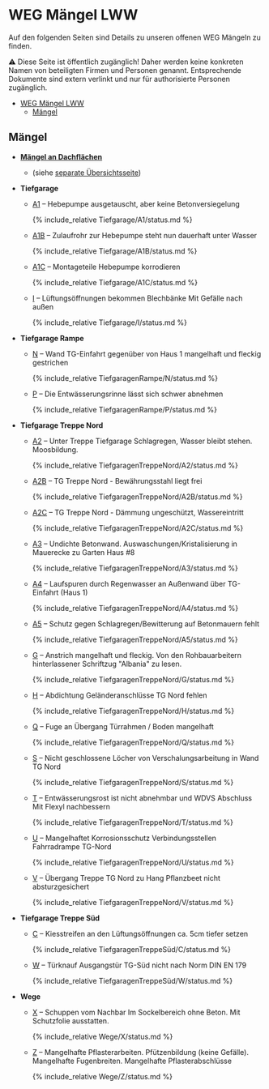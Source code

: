 # WEG Mängel LWW

Auf den folgenden Seiten sind Details zu unseren offenen WEG Mängeln zu finden.

⚠️ Diese Seite ist öffentlich zugänglich! Daher werden keine konkreten Namen von beteiligten Firmen und Personen genannt.
Entsprechende Dokumente sind extern verlinkt und nur für authorisierte Personen zugänglich.

- [WEG Mängel LWW](#weg-mängel-lww)
  - [Mängel](#mängel)

## Mängel

- [**Mängel an Dachflächen**](Dach/index.md)
  - (siehe [separate Übersichtsseite](Dach/index.md))
- **Tiefgarage**
  - [A1](Tiefgarage/A1/index.md) &ndash; Hebepumpe ausgetauscht, aber keine Betonversiegelung

    {% include_relative Tiefgarage/A1/status.md %}

  - [A1B](Tiefgarage/A1B/index.md) &ndash; Zulaufrohr zur Hebepumpe steht nun dauerhaft unter Wasser

    {% include_relative Tiefgarage/A1B/status.md %}

  - [A1C](Tiefgarage/A1C/index.md) &ndash; Montageteile Hebepumpe korrodieren

    {% include_relative Tiefgarage/A1C/status.md %}

  - [I](Tiefgarage/I/index.md) &ndash; Lüftungsöffnungen bekommen Blechbänke Mit Gefälle nach außen

    {% include_relative Tiefgarage/I/status.md %}

- **Tiefgarage Rampe**
  - [N](TiefgaragenRampe/N/index.md) &ndash; Wand TG-Einfahrt gegenüber von Haus 1 mangelhaft und fleckig gestrichen

    {% include_relative TiefgaragenRampe/N/status.md %}

  - [P](TiefgaragenRampe/P/index.md) &ndash; Die Entwässerungsrinne lässt sich schwer abnehmen

    {% include_relative TiefgaragenRampe/P/status.md %}

- **Tiefgarage Treppe Nord**
  - [A2](TiefgaragenTreppeNord/A2/index.md) &ndash; Unter Treppe Tiefgarage Schlagregen, Wasser bleibt stehen. Moosbildung.

    {% include_relative TiefgaragenTreppeNord/A2/status.md %}

  - [A2B](TiefgaragenTreppeNord/A2B/index.md) &ndash; TG Treppe Nord - Bewährungsstahl liegt frei

    {% include_relative TiefgaragenTreppeNord/A2B/status.md %}

  - [A2C](TiefgaragenTreppeNord/A2C/index.md) &ndash; TG Treppe Nord - Dämmung ungeschützt, Wassereintritt

    {% include_relative TiefgaragenTreppeNord/A2C/status.md %}

  - [A3](TiefgaragenTreppeNord/A3/index.md) &ndash; Undichte Betonwand. Auswaschungen/Kristalisierung in Mauerecke zu Garten Haus #8

    {% include_relative TiefgaragenTreppeNord/A3/status.md %}

  - [A4](TiefgaragenTreppeNord/A4/index.md) &ndash; Laufspuren durch Regenwasser an Außenwand über TG-Einfahrt (Haus 1)

    {% include_relative TiefgaragenTreppeNord/A4/status.md %}

  - [A5](TiefgaragenTreppeNord/A5/index.md) &ndash; Schutz gegen Schlagregen/Bewitterung auf Betonmauern fehlt

    {% include_relative TiefgaragenTreppeNord/A5/status.md %}

  - [G](TiefgaragenTreppeNord/G/index.md) &ndash; Anstrich mangelhaft und fleckig. Von den Rohbauarbeitern hinterlassener Schriftzug "Albania" zu lesen.

    {% include_relative TiefgaragenTreppeNord/G/status.md %}

  - [H](TiefgaragenTreppeNord/H/index.md) &ndash; Abdichtung Geländeranschlüsse TG Nord fehlen

    {% include_relative TiefgaragenTreppeNord/H/status.md %}

  - [Q](TiefgaragenTreppeNord/Q/index.md) &ndash; Fuge an Übergang Türrahmen / Boden mangelhaft

    {% include_relative TiefgaragenTreppeNord/Q/status.md %}

  - [S](TiefgaragenTreppeNord/S/index.md) &ndash; Nicht geschlossene Löcher von Verschalungsarbeitung in Wand TG Nord

    {% include_relative TiefgaragenTreppeNord/S/status.md %}

  - [T](TiefgaragenTreppeNord/T/index.md) &ndash; Entwässerungsrost ist nicht abnehmbar und WDVS Abschluss Mit Flexyl nachbessern

    {% include_relative TiefgaragenTreppeNord/T/status.md %}

  - [U](TiefgaragenTreppeNord/U/index.md) &ndash; Mangelhaftet Korrosionsschutz Verbindungsstellen Fahrradrampe TG-Nord

    {% include_relative TiefgaragenTreppeNord/U/status.md %}

  - [V](TiefgaragenTreppeNord/V/index.md) &ndash; Übergang Treppe TG Nord zu Hang Pflanzbeet nicht absturzgesichert

    {% include_relative TiefgaragenTreppeNord/V/status.md %}

- **Tiefgarage Treppe Süd**
  - [C](TiefgaragenTreppeSüd/C/index.md) &ndash; Kiesstreifen an den Lüftungsöffnungen ca. 5cm tiefer setzen

    {% include_relative TiefgaragenTreppeSüd/C/status.md %}

  - [W](TiefgaragenTreppeSüd/W/index.md) &ndash; Türknauf Ausgangstür TG-Süd nicht nach Norm DIN EN 179

    {% include_relative TiefgaragenTreppeSüd/W/status.md %}

- **Wege**
  - [X](Wege/X/index.md) &ndash; Schuppen vom Nachbar Im Sockelbereich ohne Beton. Mit Schutzfolie ausstatten.

    {% include_relative Wege/X/status.md %}

  - [Z](Wege/Z/index.md) &ndash; Mangelhafte Pflasterarbeiten. Pfützenbildung (keine Gefälle). Mangelhafte Fugenbreiten. Mangelhafte Pflasterabschlüsse

    {% include_relative Wege/Z/status.md %}
